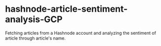 # hashnode-article-sentiment-analysis-GCP
Fetching articles from a Hashnode account and analyzing the sentiment of article through article's name.
